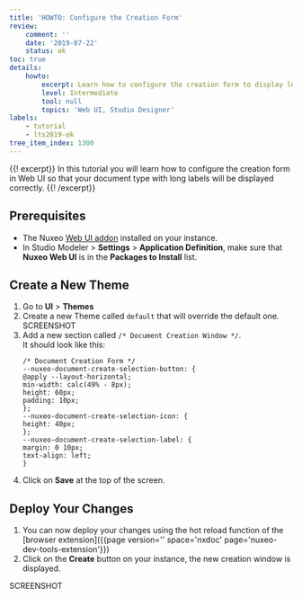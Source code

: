 ```yaml
---
title: 'HOWTO: Configure the Creation Form'
review:
    comment: ''
    date: '2019-07-22'
    status: ok
toc: true
details:
    howto:
        excerpt: Learn how to configure the creation form to display long document type titles
        level: Intermediate
        tool: null
        topics: 'Web UI, Studio Designer'
labels:
    - tutorial
    - lts2019-ok
tree_item_index: 1300
---
```


{{! excerpt}}
In this tutorial you will learn how to configure the creation form in Web UI so that your document type with long labels will be displayed correctly.
{{! /excerpt}}

## Prerequisites

- The Nuxeo [Web UI addon](https://connect.nuxeo.com/nuxeo/site/marketplace/package/nuxeo-web-ui) installed on your instance.
- In Studio Modeler > **Settings** > **Application Definition**, make sure that **Nuxeo Web UI** is in the **Packages to Install** list.

## Create a New Theme

1. Go to **UI** > **Themes**
1. Create a new Theme called `default` that will override the default one.
    SCREENSHOT
1. Add a new section called `/* Document Creation Window */`.</br>
    It should look like this:
    ```
    /* Document Creation Form */
    --nuxeo-document-create-selection-button: {
    @apply --layout-horizontal;
    min-width: calc(49% - 8px);
    height: 60px;
    padding: 10px;
    };
    --nuxeo-document-create-selection-icon: {
    height: 40px;
    };
    --nuxeo-document-create-selection-label: {
    margin: 0 10px;
    text-align: left;
    }
    ```
1. Click on **Save** at the top of the screen.

## Deploy Your Changes

1. You can now deploy your changes using the hot reload function of the [browser extension]({{page version='' space='nxdoc' page='nuxeo-dev-tools-extension'}})
1. Click on the **Create** button on your instance, the new creation window is displayed.

  SCREENSHOT
